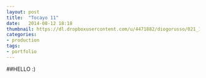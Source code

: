 ```yaml
---
layout: post
title:  "Tocayo 11"
date:   2014-08-12 18:18
thumbnail: https://dl.dropboxusercontent.com/u/4471882/diogorusso/021_1.jpg
categories: 
- production
tags:
- portfolio
---
```


##HELLO :)